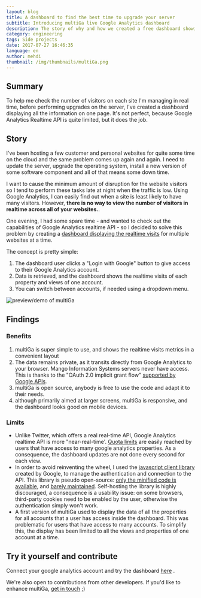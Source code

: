 ```yaml
---
layout: blog
title: A dashboard to find the best time to upgrade your server
subtitle: Introducing multiGa live Google Analytics dashboard
description: The story of why and how we created a free dashboard showing Google Analytics live traffic data on multiple websites.
category: engineering
tags: Side projects
date: 2017-07-27 16:46:35
language: en
author: mehdi
thumbnail: /img/thumbnails/multiGa.png
---
```


## Summary

To help me check the number of visitors on each site I'm managing in real time, before performing upgrades on the server, I've created a dashboard displaying all the information on one page. It's not perfect, because Google Analytics Realtime API is quite limited, but it does the job.

## Story


I've been hosting a few customer and personal websites for quite some time on the cloud and the same problem comes up again and again. I need to update the server, upgrade the operating system, install a new version of some software component and all of that means some down time.

I want to cause the minimum amount of disruption for the website visitors so I tend to perform these tasks late at night when the traffic is low. Using Google Analytics, I can easily find out when a site is least likely to have many visitors. However, <strong>there is no way to view the number of visitors in realtime across all of your websites.</strong>.

One evening, I had some spare time - and wanted to check out the capabilities of Google Analytics realtime API - so I decided to solve this problem by creating a <a href="https://mango-is.com/tools/multiga/">dashboard displaying the realtime visits</a> for multiple websites at a time.

The concept is pretty simple:

1. The dashboard user clicks a "Login with Google" button to give access to their Google Analytics account.
2. Data is retrieved, and the dashboard shows the realtime visits of each property and views of one account.
3. You can switch between accounts, if needed using a dropdown menu.

<img src="/img/multiGa.gif" alt="preview/demo of multiGa" class="u-img-responsive fa-border"/>


## Findings


### Benefits

1. multiGa is super simple to use, and shows the realtime visits metrics in a convenient layout
2. The data remains private, as it transits directly from Google Analytics to your browser. Mango Information Systems servers never have access. This is thanks to the "OAuth 2.0 implicit grant flow" <a href="https://developers.google.com/identity/protocols/OAuth2UserAgent">supported by Google APIs</a>.
3. multiGa is open source, anybody is free to use the code and adapt it to their needs.
4. although primarily aimed at larger screens, multiGa is responsive, and the dashboard looks good on mobile devices.

### Limits

* Unlike Twitter, which offers a real real-time API, Google Analytics realtime API is more "near-real-time'. [Quota limits](https://developers.google.com/analytics/devguides/reporting/realtime/v3/limits-quotas) are easily reached by users that have access to many google analytics properties. As a consequence, the dashboard updates are not done every second for each view.
* In order to avoid reinventing the wheel, I used the [javascript client library](https://developers.google.com/api-client-library/javascript/start/start-js) created by Google, to manage the authentication and connection to the API. This library is pseudo open-source: [only the minified code is available](https://github.com/google/google-api-javascript-client/issues/211), and [barely maintained](https://github.com/google/google-api-javascript-client/graphs/code-frequency). Self-hosting  the library is highly discouraged, a consequence is a usability issue: on some browsers, third-party cookies need to be enabled by the user, otherwise the authentication simply won't work.
* A first version of multiGa used to display the data of all the properties for all accounts that a user has access inside the dashboard. This was problematic for users that have access to many accounts. To simplify this, the display has been limited to all the views and properties of one account at a time.


## Try it yourself and contribute

Connect your google analytics account and try the dashboard <a href="https://mango-is.com/tools/multiga/">here</a> .

We're also open to contributions from other developers. If you'd like to enhance multiGa, [get in touch](https://github.com/Mango-information-systems/mango-is-website/labels/multiGa) ;)
